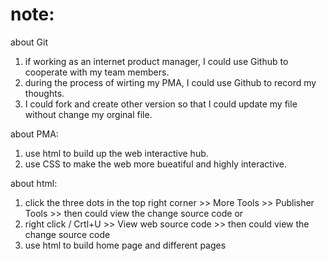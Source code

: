 # note: 

about Git
1. if working as an internet product manager, I could use Github to cooperate with my team members.
2. during the process of wirting my PMA, I could use Github to record my thoughts.
3. I could fork and create other version so that I could update my file without change my orginal file.

about PMA:
1. use html to build up the web interactive hub.
2. use CSS to make the web more bueatiful and highly interactive.

about html:
1. click the three dots in the top right corner >> More Tools >> Publisher Tools >> then could view the change source code
   or
2. right click / Crtl+U >> View web source code >> then could view the change source code
3. use html to build home page and different pages
